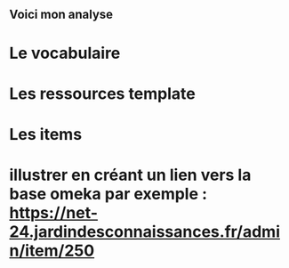 ## Voici mon analyse

# Le vocabulaire 


# Les ressources template


# Les items


# illustrer en créant un lien vers la base omeka par exemple : https://net-24.jardindesconnaissances.fr/admin/item/250 
